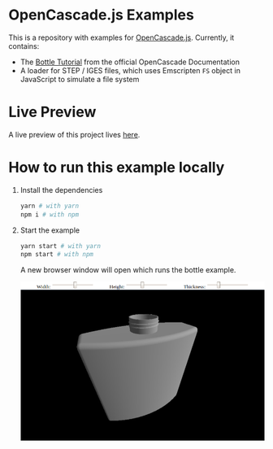 # OpenCascade.js Examples

This is a repository with examples for [OpenCascade.js](https://github.com/donalffons/opencascade.js). Currently, it contains:
* The [Bottle Tutorial](https://www.opencascade.com/doc/occt-7.4.0/overview/html/occt__tutorial.html) from the official OpenCascade Documentation
* A loader for STEP / IGES files, which uses Emscripten `FS` object in JavaScript to simulate a file system

# Live Preview

A live preview of this project lives [here](https://donalffons.github.io/opencascade.js-examples/).

# How to run this example locally

1. Install the dependencies

    ```sh
    yarn # with yarn
    npm i # with npm
    ```

2. Start the example

    ```sh
    yarn start # with yarn
    npm start # with npm
    ```

    A new browser window will open which runs the bottle example.

    ![](screenshot.png)
